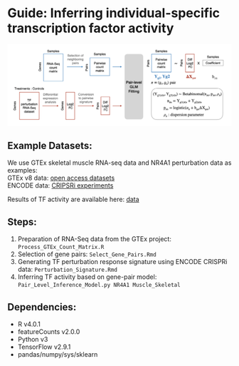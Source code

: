 # Guide: Inferring individual-specific transcription factor activity   

![Framework](https://github.com/xl27/GTEx_aQTLs/blob/main/images/FigS1A.png)  

## Example Datasets:
We use GTEx skeletal muscle RNA-seq data and NR4A1 perturbation data  as examples:   
GTEx v8 data: [open access datasets](https://gtexportal.org/home/datasets)   
ENCODE data: [CRIPSRi experiments](https://www.encodeproject.org/experiments/ENCSR357LVC/)     
           
Results of TF activity are available here: [data](http://bussemakerlab.org/papers/Li-aQTL/TF_activity/)   

## Steps:
1) Preparation of RNA-Seq data from the GTEx project: `Process_GTEx_Count_Matrix.R`	
2) Selection of gene pairs: `Select_Gene_Pairs.Rmd`
3) Generating TF perturbation response signature using ENCODE CRISPRi data: `Perturbation_Signature.Rmd`	
4) Inferring TF activity based on gene-pair model:  
`Pair_Level_Inference_Model.py NR4A1 Muscle_Skeletal`	


## Dependencies:
- R v4.0.1   
- featureCounts v2.0.0    
- Python v3   
- TensorFlow v2.9.1    
- pandas/numpy/sys/sklearn   
